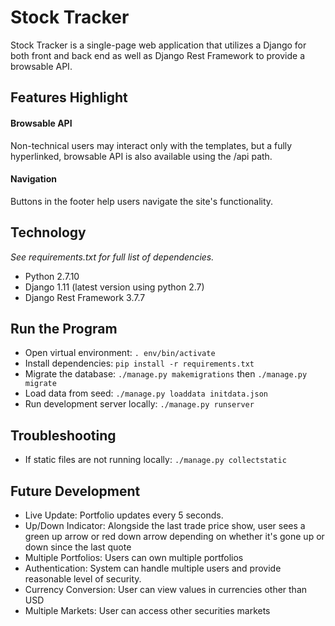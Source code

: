 # Stock Tracker
Stock Tracker is a single-page web application that utilizes a Django for both front and back end as well as Django Rest Framework to provide a browsable API.


## Features Highlight

#### Browsable API
Non-technical users may interact only with the templates, but a fully hyperlinked, browsable API is also available using the /api path.

#### Navigation
Buttons in the footer help users navigate the site's functionality.


## Technology
*See requirements.txt for full list of dependencies.*
- Python 2.7.10
- Django 1.11 (latest version using python 2.7)
- Django Rest Framework 3.7.7


## Run the Program
- Open virtual environment: `. env/bin/activate`
- Install dependencies: `pip install -r requirements.txt`
- Migrate the database: `./manage.py makemigrations` then `./manage.py migrate`
- Load data from seed: `./manage.py loaddata initdata.json`
- Run development server locally: `./manage.py runserver`


## Troubleshooting
- If static files are not running locally: `./manage.py collectstatic`


## Future Development
- Live Update: Portfolio updates every 5 seconds.
- Up/Down Indicator: Alongside the last trade price show, user sees a green up arrow or red down arrow depending on whether it's gone up or down since the last quote
- Multiple Portfolios: Users can own multiple portfolios
- Authentication: System can handle multiple users and provide reasonable level of security.
- Currency Conversion: User can view values in currencies other than USD
- Multiple Markets: User can access other securities markets

